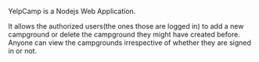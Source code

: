 YelpCamp is a Nodejs Web Application.

It allows the authorized users(the ones those are logged in) to add a new campground or delete the campground they might have created before. 
Anyone can view the campgrounds irrespective of whether they are signed in or not.
